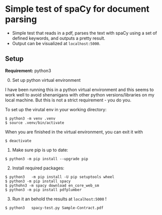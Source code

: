 # Simple test of spaCy for document parsing

* Simple test that reads in a pdf, parses the text with spaCy using a set of defined keywords, and outputs a pretty result.
* Output can be visualized at `localhost:5000`.


## Setup

**Requirement:** python3

0. Set up python virtual environment

I have been running this in a python virtual environment and this seems to work well to avoid shenanigans with other python versions/libraries on my local machine.
But this is not a strict requirement - you do you.


To set up the virutal env in your working directory:
```
$ python3 -m venv .venv
$ source .venv/bin/activate
```

When you are finished in the virtual environment, you can exit it with
```
$ deactivate
```

1. Make sure pip is up to date:
```
$ python3 -m pip install --upgrade pip
```


2. Install required packages:
```
$ python3	-m pip install -U pip setuptools wheel
$ python3 -m pip install spacy
$ pythohn3 -m spacy download en_core_web_sm
$ python3 -m pip install pdfplumber
```

3. Run it an behold the results at `localhost:5000` !
```
$ python3	spacy-test.py Sample-Contract.pdf
```
